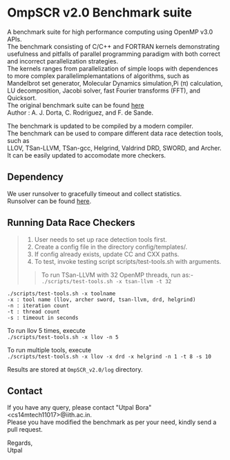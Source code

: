 # OmpSCR v2.0 Benchmark suite

A benchmark suite for high performance computing using OpenMP v3.0 APIs.  
The benchmark consisting of C/C++ and FORTRAN kernels demonstrating  
usefulness and pitfalls of parallel programming paradigm with both correct  
and incorrect parallelization strategies.  
The kernels ranges from parallelization of simple loops with dependences  
to more complex parallelimplemantations of algorithms, such as  
Mandelbrot set generator, Molecular Dynamics simulation,Pi (π) calculation,  
LU decomposition, Jacobi solver, fast Fourier transforms (FFT), and Quicksort.  
The original benchmark suite can be found [here](https://sourceforge.net/projects/ompscr/files/OmpSCR/OmpSCR%20Full%20Distribution%20v2.0/)  
Author : A. J. Dorta, C. Rodriguez, and F. de Sande.  

The benchmark is updated to be compiled by a modern compiler.  
The benchmark can be used to compare different data race detection tools, such as  
LLOV, TSan-LLVM, TSan-gcc, Helgrind, Valdrind DRD, SWORD, and Archer.  
It can be easily updated to accomodate more checkers.  


## Dependency

We user runsolver to gracefully timeout and collect statistics.  
Runsolver can be found [here](https://github.com/utpalbora/runsolver.git).  


## Running Data Race Checkers

> 1.  User needs to set up race detection tools first.
> 2.  Create a config file in the directory config/templates/.
> 3.  If config already exists, update CC and CXX paths.
> 4.  To test, invoke testing script scripts/test-tools.sh with arguments.
> >   To run TSan-LLVM with 32 OpenMP threads, run as:-
> > `` ./scripts/test-tools.sh -x tsan-llvm -t 32  ``

```
./scripts/test-tools.sh -x toolname
-x : tool name (llov, archer sword, tsan-llvm, drd, helgrind)
-n : iteration count
-t : thread count
-s : timeout in seconds
```

To run llov 5 times, execute  
`./scripts/test-tools.sh -x llov -n 5`

To run multiple tools, execute  
`./scripts/test-tools.sh -x llov -x drd -x helgrind -n 1 -t 8 -s 10`

Results are stored at `OmpSCR_v2.0/log` directory.

## Contact
If you have any query, please contact "Utpal Bora" &lt;cs14mtech11017&gt;@iith.ac.in.  
Please you have modified the benchmark as per your need, kindly send a pull request.  

Regards,  
Utpal

